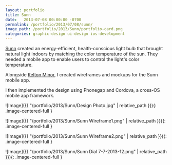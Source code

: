 ```yaml
---
layout: portfolio
title: Sunn
date:   2013-07-08 00:00:00 -0700
permalink: /portfolio/2013/07/08/sunn/
image_path: /portfolio/2013/Sunn/portfolio-card.png
categories: graphic-design ui-design ios-development
---
```


[Sunn](http://sunnlight.com/) created an energy-efficient, health-conscious light bulb that brought natural light indoors by matching the color temperature of the sun. They needed a mobile app to enable users to control the light's color temperature.

Alongside [Kelton Minor](https://www.linkedin.com/in/kelton-minor-86a0b5106/), I created wireframes and mockups for the Sunn mobile app.

I then implemented the design using Phonegap and Cordova, a cross-OS mobile app framework.

![Image]({{ "/portfolio/2013/Sunn/Design Photo.jpg" | relative_path }}){: .image-centered-full }

![Image]({{ "/portfolio/2013/Sunn/Sunn Wireframe1.png" | relative_path }}){: .image-centered-full }

![Image]({{ "/portfolio/2013/Sunn/Sunn Wireframe2.png" | relative_path }}){: .image-centered-full }

![Image]({{ "/portfolio/2013/Sunn/Sunn Dial 7-7-2013-12.png" | relative_path }}){: .image-centered-full }
